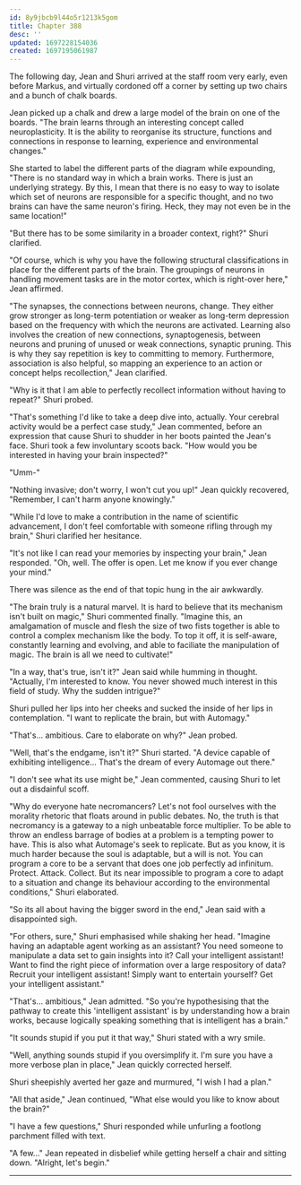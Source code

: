 ```yaml
---
id: 8y9jbcb9l44o5r1213k5gom
title: Chapter 388
desc: ''
updated: 1697228154036
created: 1697195061987
---
```


The following day, Jean and Shuri arrived at the staff room very early, even before Markus, and virtually cordoned off a corner by setting up two chairs and a bunch of chalk boards.

Jean picked up a chalk and drew a large model of the brain on one of the boards. "The brain learns through an interesting concept called neuroplasticity. It is the ability to reorganise its structure, functions and connections in response to learning, experience and environmental changes."

She started to label the different parts of the diagram while expounding, "There is no standard way in which a brain works. There is just an underlying strategy. By this, I mean that there is no easy to way to isolate which set of neurons are responsible for a specific thought, and no two brains can have the same neuron's firing. Heck, they may not even be in the same location!"

"But there has to be some similarity in a broader context, right?" Shuri clarified.

"Of course, which is why you have the following structural classifications in place for the different parts of the brain. The groupings of neurons in handling movement tasks are in the motor cortex, which is right-over here," Jean affirmed.

"The synapses, the connections between neurons, change. They either grow stronger as long-term potentiation or weaker as long-term depression based on the frequency with which the neurons are activated. Learning also involves the creation of new connections, synaptogenesis, between neurons and pruning of unused or weak connections, synaptic pruning. This is why they say repetition is key to committing to memory. Furthermore, association is also helpful, so mapping an experience to an action or concept helps recollection," Jean clarified.

"Why is it that I am able to perfectly recollect information without having to repeat?" Shuri probed.

"That's something I'd like to take a deep dive into, actually. Your cerebral activity would be a perfect case study," Jean commented, before an expression that cause Shuri to shudder in her boots painted the Jean's face. Shuri took a few involuntary scoots back. "How would you be interested in having your brain inspected?"

"Umm-"

"Nothing invasive; don't worry, I won't cut you up!" Jean quickly recovered, "Remember, I can't harm anyone knowingly."

"While I'd love to make a contribution in the name of scientific advancement, I don't feel comfortable with someone rifling through my brain," Shuri clarified her hesitance.

"It's not like I can read your memories by inspecting your brain," Jean responded. "Oh, well. The offer is open. Let me know if you ever change your mind."

There was silence as the end of that topic hung in the air awkwardly.

"The brain truly is a natural marvel. It is hard to believe that its mechanism isn't built on magic," Shuri commented finally. "Imagine this, an amalgamation of muscle and flesh the size of two fists together is able to control a complex mechanism like the body. To top it off, it is self-aware, constantly learning and evolving, and able to faciliate the manipulation of magic. The brain is all we need to cultivate!"

"In a way, that's true, isn't it?" Jean said while humming in thought. "Actually, I'm interested to know. You never showed much interest in this field of study. Why the sudden intrigue?"

Shuri pulled her lips into her cheeks and sucked the inside of her lips in contemplation. "I want to replicate the brain, but with Automagy."

"That's... ambitious. Care to elaborate on why?" Jean probed.

"Well, that's the endgame, isn't it?" Shuri started. "A device capable of exhibiting intelligence... That's the dream of every Automage out there."

"I don't see what its use might be," Jean commented, causing Shuri to let out a disdainful scoff.

"Why do everyone hate necromancers? Let's not fool ourselves with the morality rhetoric that floats around in public debates. No, the truth is that necromancy is a gateway to a nigh unbeatable force multiplier. To be able to throw an endless barrage of bodies at a problem is a tempting power to have. This is also what Automage's seek to replicate. But as you know, it is much harder because the soul is adaptable, but a will is not. You can program a core to be a servant that does one job perfectly ad infinitum. Protect. Attack. Collect. But its near impossible to program a core to adapt to a situation and change its behaviour according to the environmental conditions," Shuri elaborated.

"So its all about having the bigger sword in the end," Jean said with a disappointed sigh.

"For others, sure," Shuri emphasised while shaking her head. "Imagine having an adaptable agent working as an assistant? You need someone to manipulate a data set to gain insights into it? Call your intelligent assistant! Want to find the right piece of information over a large respository of data? Recruit your intelligent assistant! Simply want to entertain yourself? Get your intelligent assistant."

"That's... ambitious," Jean admitted. "So you're hypothesising that the pathway to create this 'intelligent assistant' is by understanding how a brain works, because logically speaking something that is intelligent has a brain."

"It sounds stupid if you put it that way," Shuri stated with a wry smile.

"Well, anything sounds stupid if you oversimplify it. I'm sure you have a more verbose plan in place," Jean quickly corrected herself.

Shuri sheepishly averted her gaze and murmured, "I wish I had a plan."

"All that aside," Jean continued, "What else would you like to know about the brain?"

"I have a few questions," Shuri responded while unfurling a footlong parchment filled with text.

"A few..." Jean repeated in disbelief while getting herself a chair and sitting down. "Alright, let's begin."

____

